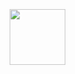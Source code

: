 <div id="header" align="center">
  <img src="[https://i.gifer.com/b5X.gif](https://i.gifer.com/2Do0.gif)" width="100"/>
</div>
